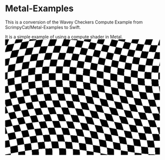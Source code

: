 Metal-Examples
==============

This is a conversion of the Wavey Checkers Compute Example from ScrimpyCat/Metal-Examples to Swift.

It is a simple example of using a compute shader in Metal.
 ![](https://raw.githubusercontent.com/Jamnitzer/Wavey-Checkers-Compute-/master/screen.png)

